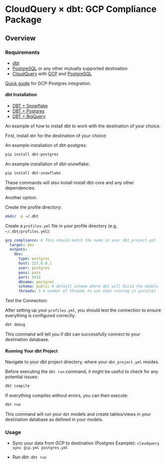 # CloudQuery &times; dbt: GCP Compliance Package

## Overview

### Requirements

- [dbt](https://docs.getdbt.com/docs/installation)
- [PostgreSQL](https://www.postgresql.org/download/) or any other mutually supported destination
- [CloudQuery](https://www.cloudquery.io/docs/quickstart) with [GCP](https://www.cloudquery.io/docs/plugins/sources/gcp/overview) and [PostgreSQL](https://www.cloudquery.io/docs/plugins/destinations/postgresql/overview)

[Quick guide](https://www.cloudquery.io/integrations/gcp/postgresql) for GCP-Postgres integration.

#### dbt Installation

- [DBT + Snowflake](https://docs.getdbt.com/docs/core/connect-data-platform/snowflake-setup)
- [DBT + Postgres](https://docs.getdbt.com/docs/core/connect-data-platform/postgres-setup)
- [DBT + BigQuery](https://docs.getdbt.com/docs/core/connect-data-platform/bigquery-setup)

An example of how to install dbt to work with the destination of your choice.

First, install `dbt` for the destination of your choice:

An example installation of dbt-postgres:

```bash
pip install dbt-postgres
```

An example installation of dbt-snowflake:
```bash
pip install dbt-snowflake
```

These commands will also install install dbt-core and any other dependencies.


Another option:

Create the profile directory:

```bash
mkdir -p ~/.dbt
```

Create a `profiles.yml` file in your profile directory (e.g. `~/.dbt/profiles.yml`):

```yaml
gcp_compliance: # This should match the name in your dbt_project.yml
  target: dev
  outputs:
    dev:
      type: postgres
      host: 127.0.0.1
      user: postgres
      pass: pass
      port: 5432
      dbname: postgres
      schema: public # default schema where dbt will build the models
      threads: 1 # number of threads to use when running in parallel
```

Test the Connection:

After setting up your `profiles.yml`, you should test the connection to ensure everything is configured correctly:

```bash
dbt debug
```

This command will tell you if dbt can successfully connect to your destination database.

#### Running Your dbt Project

Navigate to your dbt project directory, where your `dbt_project.yml` resides.

Before executing the `dbt run` command, it might be useful to check for any potential issues:

```bash
dbt compile
```

If everything compiles without errors, you can then execute:

```bash
dbt run
```

This command will run your `dbt` models and create tables/views in your destination database as defined in your models.

### Usage

- Sync your data from GCP to destination (Postgres Example): `cloudquery sync gcp.yml postgres.yml`

- Run dbt: `dbt run`
